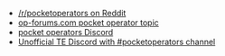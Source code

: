 * [/r/pocketoperators on Reddit](https://reddit.com/r/pocketoperators)
* [op-forums.com pocket operator topic](https://op-forums.com/c/pocket-operators/)
* [pocket operators Discord](https://discord.com/invite/QJAgUS4)
* [Unofficial TE Discord with #pocketoperators channel](https://discord.com/invite/BV4FQBJ)

